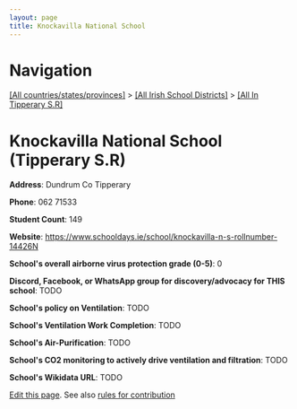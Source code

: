 ```yaml
---
layout: page
title: Knockavilla National School
---
```

# Navigation

[[All countries/states/provinces]](../../..) > [[All Irish School Districts]](../..) > [[All In Tipperary S.R]](..)

# Knockavilla National School (Tipperary S.R)

**Address**: Dundrum Co Tipperary

**Phone**: 062 71533

**Student Count**: 149

**Website**: <https://www.schooldays.ie/school/knockavilla-n-s-rollnumber-14426N>

**School's overall airborne virus protection grade (0-5)**: 0

**Discord, Facebook, or WhatsApp group for discovery/advocacy for THIS school**: TODO

**School's policy on Ventilation**: TODO

**School's Ventilation Work Completion**: TODO

**School's Air-Purification**: TODO

**School's CO2 monitoring to actively drive ventilation and filtration**: TODO

**School's Wikidata URL**: TODO


[Edit this page](https://github.com/ventilate-schools/Ireland/edit/main/./Tipperary_S.R/Knockavilla_National_School.md). See also [rules for contribution](../../../contribution-rules/)